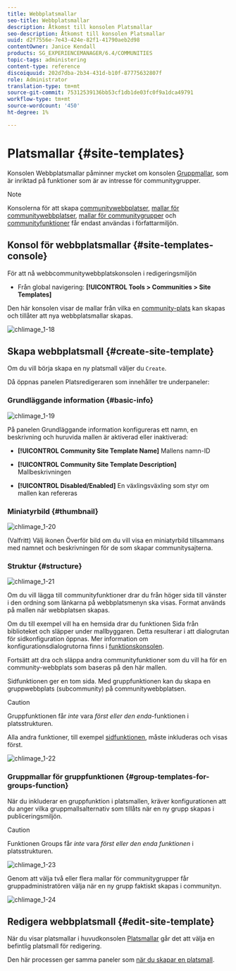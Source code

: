 ```yaml
---
title: Webbplatsmallar
seo-title: Webbplatsmallar
description: Åtkomst till konsolen Platsmallar
seo-description: Åtkomst till konsolen Platsmallar
uuid: d2f7556e-7e43-424e-82f1-41790aeb2d98
contentOwner: Janice Kendall
products: SG_EXPERIENCEMANAGER/6.4/COMMUNITIES
topic-tags: administering
content-type: reference
discoiquuid: 202d7dba-2b34-431d-b10f-87775632807f
role: Administrator
translation-type: tm+mt
source-git-commit: 75312539136bb53cf1db1de03fc0f9a1dca49791
workflow-type: tm+mt
source-wordcount: '450'
ht-degree: 1%

---
```



# Platsmallar {#site-templates}

Konsolen Webbplatsmallar påminner mycket om konsolen [Gruppmallar](tools-groups.md), som är inriktad på funktioner som är av intresse för communitygrupper.

>[!NOTE]
>
>Konsolerna för att skapa [communitywebbplatser](sites-console.md), [mallar för communitywebbplatser](sites.md), [mallar för communitygrupper](tools-groups.md) och [communityfunktioner](functions.md) får endast användas i författarmiljön.

## Konsol för webbplatsmallar {#site-templates-console}

För att nå webbcommunitywebbplatskonsolen i redigeringsmiljön

* Från global navigering: **[!UICONTROL Tools > Communities > Site Templates]**

Den här konsolen visar de mallar från vilka en [community-plats](sites-console.md) kan skapas och tillåter att nya webbplatsmallar skapas.

![chlimage_1-18](assets/chlimage_1-18.png)

## Skapa webbplatsmall {#create-site-template}

Om du vill börja skapa en ny platsmall väljer du `Create`.

Då öppnas panelen Platsredigeraren som innehåller tre underpaneler:

### Grundläggande information {#basic-info}

![chlimage_1-19](assets/chlimage_1-19.png)

På panelen Grundläggande information konfigureras ett namn, en beskrivning och huruvida mallen är aktiverad eller inaktiverad:

* **[!UICONTROL Community Site Template Name]**
Mallens namn-ID

* **[!UICONTROL Community Site Template Description]**
Mallbeskrivningen

* **[!UICONTROL Disabled/Enabled]**
En växlingsväxling som styr om mallen kan refereras

### Miniatyrbild {#thumbnail}

![chlimage_1-20](assets/chlimage_1-20.png)

(Valfritt) Välj ikonen Överför bild om du vill visa en miniatyrbild tillsammans med namnet och beskrivningen för de som skapar communitysajterna.

### Struktur {#structure}

![chlimage_1-21](assets/chlimage_1-21.png)

Om du vill lägga till communityfunktioner drar du från höger sida till vänster i den ordning som länkarna på webbplatsmenyn ska visas. Format används på mallen när webbplatsen skapas.

Om du till exempel vill ha en hemsida drar du funktionen Sida från biblioteket och släpper under mallbyggaren. Detta resulterar i att dialogrutan för sidkonfiguration öppnas. Mer information om konfigurationsdialogrutorna finns i [funktionskonsolen](functions.md).

Fortsätt att dra och släppa andra communityfunktioner som du vill ha för en community-webbplats som baseras på den här mallen.

Sidfunktionen ger en tom sida. Med gruppfunktionen kan du skapa en gruppwebbplats (subcommunity) på communitywebbplatsen.

>[!CAUTION]
>
>Gruppfunktionen får *inte* vara *först eller den enda*-funktionen i platsstrukturen.
>
>Alla andra funktioner, till exempel [sidfunktionen](functions.md#page-function), måste inkluderas och visas först.

![chlimage_1-22](assets/chlimage_1-22.png)

### Gruppmallar för gruppfunktionen {#group-templates-for-groups-function}

När du inkluderar en gruppfunktion i platsmallen, kräver konfigurationen att du anger vilka gruppmallsalternativ som tillåts när en ny grupp skapas i publiceringsmiljön.

>[!CAUTION]
>
>Funktionen Groups får *inte* vara *först eller den enda funktionen* i platsstrukturen.

![chlimage_1-23](assets/chlimage_1-23.png)

Genom att välja två eller flera mallar för communitygrupper får gruppadministratören välja när en ny grupp faktiskt skapas i communityn.

![chlimage_1-24](assets/chlimage_1-24.png)

## Redigera webbplatsmall {#edit-site-template}

När du visar platsmallar i huvudkonsolen [Platsmallar](#site-templates-console) går det att välja en befintlig platsmall för redigering.

Den här processen ger samma paneler som [när du skapar en platsmall](#create-site-template).
